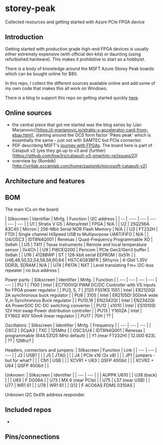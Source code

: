 # storey-peak
Collected resources and getting started with Azure PCIe FPGA device

## Introduction

Getting started with production grade high-end FPGA devices is usually either extremely expensive (with official dev kits) or daunting (using refurbished hardware). This makes it prohibitive to start as a hobbyist.

There is a body of knowledge around the MSFT Azure Storey Peak boards which can be bought online for $80.

In this repo, I collect the different sources available online and add some of my own code that makes this all work on Windows.

There is a blog to support this repo on getting started quickly [here](todo).

## Online sources

- the central piece that got me started was the blog series by (Jan Marjanovic)[https://j-marjanovic.io/stratix-v-accelerator-card-from-ebay.html], starting around the OCS form factor 'Pikes peak' which is essentially the same - just not with SAMTEC but PCIe connector.
- PDF describing MSFT's [journey with FPGAs](https://indico.fnal.gov/event/22303/contributions/246438/attachments/157852/206736/Catapult_Putnam_Snowmass_2022_FPGA_Cloud__for_HPC.pdf). The board here is part of Catapult v2 (yes they go up to v3 and (further)[https://github.com/tow3rs/catapult-v3-smartnic-re/issues/2])
- overview by (Rombik)[http://virtlab.occamlab.com/home/zapisnik/microsoft-catapult-v2]

## Architecture and features

## BOM

The main ICs on the board:

| Silkscreen | Identifier | Mnfg. | Function | I2C address |
| -- | ---- | --- | --- | --- | --- |
| U1 | Stratix V GS | Altera/Intel | FPGA | N/A |
| U2 | 25Q256A 83C40 | Micron | 256-Mbit Serial NOR Flash Memory | N/A |
| U3 | FT232H | FTDI | Single channel HiSpeed USB to Multipurpose UART/FIFO | N/A |
| U4/OSC3 | IDT8N4Q001 | Renesas | Quad-Frequency Programmable XO | 0x6eh |
| U5 | T411 | Texas Instruments | Remote and local temperature sensor | 0x4Ch |
| U9 | PI6CEQ200 | Pericom | PCIe Gen2/Gen3 buffer | 0x6ah |
| U16 | 4128BWP | ST | 128-kbit serial EEPROM | 0x51h |
| U46,48,50,52,54,56,58,60,64 | HSTC4G83BFR | SKhynix | 4-Gbit 1.35V DDR3L SDRAM | N/A |
| U74  | P617A | NXT | Level translating Fm+ I2C-bus repeater | no bus address |


Power parts:
| Silkscreen | Identifier | Mnfg. | Function |
| --- | --- | --- | --- | --- |
| PU 1 | 7100 | Intel | EC7100VQI PWM DC/DC Controller with VS inputs for FPGA power regulator |
| PU3, 5, 7 | 2120 F551KS 1551 | Intel | ER2120QI 2A synchronous buck regulator |
| PU8 | 3105 | Intel | ER2105DI 500mA wide V_in Synchronous Buck regulator |
| PU10,16 | EN2342QI | Intel | EN2342QI 4A PowerSOC DC-DC switching converter |
| PU12 | s1010 | Intel | ES1010SI 12V Hot-swap Power distribution controller |
| PU13 | Y1602A | Intel | EY1602 40V 50mA linear regulator |
| PU17 | 70H | ?? |


Oscillators:
| Silkscreen | Identifier | Mnfg. | Frequency |
| --- | --- | --- |
| OSC2 | DCpA3 | TXC | 125Mhz |
| OSC3/U4 | IDT8N4Q001 | Renesas | programmable (644.53125 MHz default) | 
| Y1 (near FT232H) | 12.000 623L | ?? | 12Mhz? | 


Headers, connectors and jumpers:
| Silkscreen | Function | Link |
| --- | --- | --- |
| J3 | USB? | |
| J5 | JTAG | |
| J4 | PCIe x16 (2x x8) | |
| JP1 | jumpers - but for what? | |
| CN1 | USB | |
| XCVR1 + U63 | QSFP 40Gbit | |
| XCVR2 + U64 | QSFP 40Gbit | |



Unknown:
| Silkscreen | Identifier | 
| --- | --- |
|  | AUPPK U610 | 
| U38 (back) | |
| U65 | F DG06A |
| U73 | MX 6 (near PCIe) |
| U75 | L57 (near USB) |
| U77 | WR1 61 |
| U78 | WR1 61 | 
| Q12 | F ACO6AS FDMS 0310AS |

Unknown I2C 0x41h address responder.

## Included repos

- 

## Pins/connections
